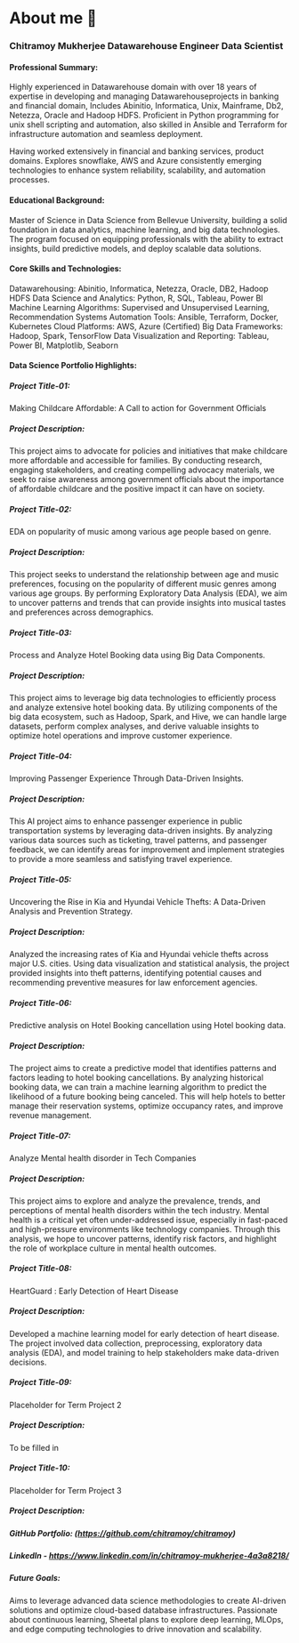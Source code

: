 # About me 👋

###  Chitramoy Mukherjee	Datawarehouse Engineer	Data Scientist	
#### Professional Summary:
Highly experienced in Datawarehouse domain with over 18 years of expertise in developing and managing Datawarehouseprojects in 
banking and financial domain, Includes Abinitio, Informatica, Unix, Mainframe, Db2, Netezza, Oracle and Hadoop HDFS. 
Proficient in Python programming for unix shell scripting and automation, also skilled in Ansible and Terraform for infrastructure automation 
and seamless deployment.

Having worked extensively in financial and banking services, product domains. Explores snowflake, AWS and Azure consistently 
emerging technologies to enhance system reliability, scalability, and automation processes.

#### Educational Background: 
Master of Science in Data Science from Bellevue University, building a solid foundation in data analytics, 
machine learning, and big data technologies. The program focused on equipping professionals with the ability to extract insights,
build predictive models, and deploy scalable data solutions.

#### Core Skills and Technologies:
Datawarehousing: Abinitio, Informatica, Netezza, Oracle, DB2, Hadoop HDFS Data Science and 
Analytics: Python, R, SQL, Tableau, Power BI Machine Learning Algorithms: Supervised and Unsupervised Learning, Recommendation Systems 
Automation Tools: Ansible, Terraform, Docker, Kubernetes Cloud Platforms: AWS, Azure (Certified) 
Big Data Frameworks: Hadoop, Spark, TensorFlow Data Visualization and Reporting: Tableau, Power BI, Matplotlib, Seaborn

#### Data Science Portfolio Highlights:

##### Project Title-01: 
Making Childcare Affordable:  A Call to action for Government Officials 

##### Project Description: 
This project aims to advocate for policies and initiatives that make childcare more affordable and accessible for families. By conducting research, engaging stakeholders, and creating compelling advocacy materials, we seek to raise awareness among government officials about the importance of affordable childcare and the positive impact it can have on society.  

##### Project Title-02: 
EDA on popularity of music among various age people based on genre. 

##### Project Description: 
This project seeks to understand the relationship between age and music preferences, focusing on the popularity of different music genres among various age groups. By performing Exploratory Data Analysis (EDA), we aim to uncover patterns and trends that can provide insights into musical tastes and preferences across demographics. 

##### Project Title-03: 
Process and Analyze Hotel Booking data using Big Data Components. 

##### Project Description:  
This project aims to leverage big data technologies to efficiently process and analyze extensive hotel booking data. By utilizing components of the big data ecosystem, such as Hadoop, Spark, and Hive, we can handle large datasets, perform complex analyses, and derive valuable insights to optimize hotel operations and improve customer experience. 

##### Project Title-04: 
Improving Passenger Experience Through Data-Driven Insights. 

##### Project Description: 
This AI project aims to enhance passenger experience in public transportation systems by leveraging data-driven insights. By analyzing various data sources such as ticketing, travel patterns, and passenger feedback, we can identify areas for improvement and implement strategies to provide a more seamless and satisfying travel experience. 

##### Project Title-05: 
Uncovering the Rise in Kia and Hyundai Vehicle Thefts: A Data-Driven Analysis and Prevention Strategy. 

##### Project Description:  
Analyzed the increasing rates of Kia and Hyundai vehicle thefts across major U.S. cities. Using data visualization and statistical analysis, the project provided insights into theft patterns, identifying potential causes and recommending preventive measures for law enforcement agencies. 

##### Project Title-06: 
Predictive analysis on Hotel Booking cancellation using Hotel booking data. 

##### Project Description: 
The project aims to create a predictive model that identifies patterns and factors leading to hotel booking cancellations. By analyzing historical booking data, we can train a machine learning algorithm to predict the likelihood of a future booking being canceled. This will help hotels to better manage their reservation systems, optimize occupancy rates, and improve revenue management. 

##### Project Title-07: 
Analyze Mental health disorder in Tech Companies 

##### Project Description: 
This project aims to explore and analyze the prevalence, trends, and perceptions of mental health disorders within the tech industry. Mental health is a critical yet often under-addressed issue, especially in fast-paced and high-pressure environments like technology companies. Through this analysis, we hope to uncover patterns, identify risk factors, and highlight the role of workplace culture in mental health outcomes. 

##### Project Title-08: 
HeartGuard : Early Detection of Heart Disease 

##### Project Description: 
Developed a machine learning model for early detection of heart disease.  The project involved data collection, preprocessing, exploratory data analysis (EDA), and model training to help stakeholders make data-driven decisions. 

##### Project Title-09: 
Placeholder for Term Project 2 

##### Project Description: 
To be filled in 

##### Project Title-10: 
Placeholder for Term Project 3  

##### Project Description:  
 
##### GitHub Portfolio: (https://github.com/chitramoy/chitramoy)

##### LinkedIn - https://www.linkedin.com/in/chitramoy-mukherjee-4a3a8218/

##### Future Goals: 
Aims to leverage advanced data science methodologies to create AI-driven solutions and optimize cloud-based database infrastructures. Passionate about continuous learning, Sheetal plans to explore deep learning, MLOps, and edge computing technologies to drive innovation and scalability.
